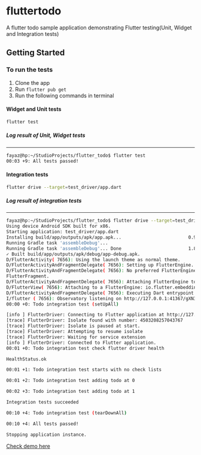 # fluttertodo

A flutter todo sample application demonstrating Flutter testing(Unit, Widget and Integration tests)

## Getting Started

### To run the tests

1. Clone the app
2. Run ``` flutter pub get ```
3. Run the following commands in terminal

#### Widget and Unit tests

```bash
flutter test
```

##### Log result of Unit, Widget tests
---
```bash
fayaz@hp:~/StudioProjects/flutter_todo$ flutter test
00:03 +9: All tests passed!
```


#### Integration tests

```bash
flutter drive --target=test_driver/app.dart
```

##### Log result of integration tests
---
```bash
fayaz@hp:~/StudioProjects/flutter_todo$ flutter drive --target=test_driver/app.dart
Using device Android SDK built for x86.
Starting application: test_driver/app.dart
Installing build/app/outputs/apk/app.apk...                         0.9s
Running Gradle task 'assembleDebug'...
Running Gradle task 'assembleDebug'... Done                         1.8s
✓ Built build/app/outputs/apk/debug/app-debug.apk.
D/FlutterActivity( 7656): Using the launch theme as normal theme.
D/FlutterActivityAndFragmentDelegate( 7656): Setting up FlutterEngine.
D/FlutterActivityAndFragmentDelegate( 7656): No preferred FlutterEngine was provided. Creating a new FlutterEngine for this
FlutterFragment.
D/FlutterActivityAndFragmentDelegate( 7656): Attaching FlutterEngine to the Activity that owns this Fragment.
D/FlutterView( 7656): Attaching to a FlutterEngine: io.flutter.embedding.engine.FlutterEngine@9f1d621
D/FlutterActivityAndFragmentDelegate( 7656): Executing Dart entrypoint: main, and sending initial route: /
I/flutter ( 7656): Observatory listening on http://127.0.0.1:41367/gXN3DZOrE6Q=/
00:00 +0: Todo integration test (setUpAll)

[info ] FlutterDriver: Connecting to Flutter application at http://127.0.0.1:37467/gXN3DZOrE6Q=/
[trace] FlutterDriver: Isolate found with number: 4503208257043767
[trace] FlutterDriver: Isolate is paused at start.
[trace] FlutterDriver: Attempting to resume isolate
[trace] FlutterDriver: Waiting for service extension
[info ] FlutterDriver: Connected to Flutter application.
00:01 +0: Todo integration test check flutter driver health

HealthStatus.ok

00:01 +1: Todo integration test starts with no check lists

00:01 +2: Todo integration test adding todo at 0

00:02 +3: Todo integration test adding todo at 1

Integration tests succeeded

00:10 +4: Todo integration test (tearDownAll)

00:10 +4: All tests passed!

Stopping application instance.

```

[Check demo here](integration_tests.webm)